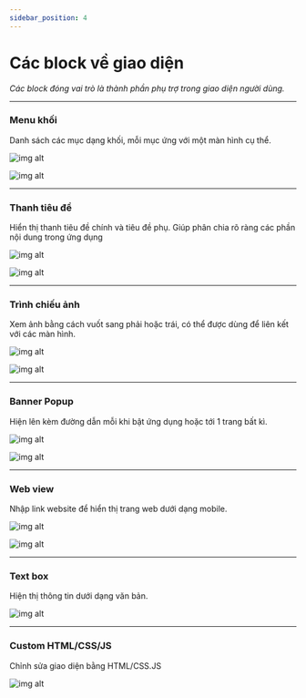 ```yaml
---
sidebar_position: 4
---
```


# Các block về giao diện
*Các block đóng vai trò là thành phần phụ trợ trong giao diện người dùng.*

---

### Menu khối

Danh sách các mục dạng khối, mỗi mục ứng với một màn hình cụ thể.

![img alt](/img/block/ui/menublock-01.jpeg)

![img alt](/img/block/ui/menublock-02.jpg)

---

### Thanh tiêu đề

Hiển thị thanh tiêu đề chính và tiêu đề phụ. Giúp phân chia rõ ràng các phần nội dung trong ứng dụng

![img alt](/img/block/ui/titlebar-01.jpeg)

![img alt](/img/block/ui/titlebar-02.jpg)

---

### Trình chiếu ảnh

Xem ảnh bằng cách vuốt sang phải hoặc trái, có thể được dùng để liên kết với các màn hình.

![img alt](/img/block/ui/slideshow-01.jpeg)

![img alt](/img/block/ui/slideshow-02.jpg) 

---

### Banner Popup

Hiện lên kèm đường dẫn mỗi khi bật ứng dụng hoặc tới 1 trang bất kì.

![img alt](/img/block/ui/bannerpopup-01.jpg)

![img alt](/img/block/ui/bannerpopup-02.jpg) 

---

### Web view

Nhập link website để hiển thị trang web dưới dạng mobile.

![img alt](/img/block/ui/webview-01.jpg)

![img alt](/img/block/ui/webview-02.jpg) 

---

### Text box

Hiện thị thông tin dưới dạng văn bản.

![img alt](/img/block/ui/textbox-01.jpg)

---

### Custom HTML/CSS/JS

Chỉnh sửa giao diện bằng HTML/CSS.JS

![img alt](/img/block/ui/htmlcssjs-01.jpg)


